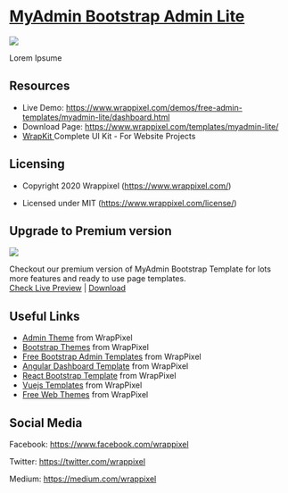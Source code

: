 <!-- # myadmin-lite -->
<!-- Heading of Template -->
<h1>
  <a href="https://www.wrappixel.com/templates/myadmin-lite/">MyAdmin Bootstrap Admin Lite</a>
</h1>

<!-- Main image of Template -->
<a target="_blank" href="https://www.wrappixel.com/wp-content/uploads/edd/2020/04/my-admin-bootstrap-lite-y.jpg">
  <img src="https://www.wrappixel.com/wp-content/uploads/edd/2020/04/my-admin-bootstrap-lite-y.jpg" />
</a>

<!-- Description of Template -->
<p>
   Lorem Ipsume
</p>

<!-- Resources of Template -->
<h2>Resources</h2>
<ul>
<li>  
  Live Demo: <a href="https://www.wrappixel.com/demos/free-admin-templates/myadmin-lite/dashboard.html" rel="nofollow">https://www.wrappixel.com/demos/free-admin-templates/myadmin-lite/dashboard.html</a>
</li>
<li>
    Download Page: <a href="https://www.wrappixel.com/templates/myadmin-lite/" rel="nofollow">
  https://www.wrappixel.com/templates/myadmin-lite/</a>
</li>
<li>
    <a href="https://www.wrappixel.com/templates/wrapkit/#demos" rel="nofollow">WrapKit </a>Complete UI Kit - For Website Projects
</li>
</ul>

<!-- Licensing of Template -->
<h2>Licensing</h2>
<ul>
  <li>
    <p>Copyright 2020 Wrappixel (<a href="https://www.wrappixel.com/" rel="nofollow">https://www.wrappixel.com/</a>)</p>
  </li>
  <li>
    <p>Licensed under MIT (<a href="https://www.wrappixel.com/license/">https://www.wrappixel.com/license/</a>)</p>
  </li>
</ul>

<!-- <h4><a href="https://wrappixel.com/demos/free-admin-templates/myadmin-lite/dashboard.html">Free Version Demo Link</a></h4> -->

<!-- ## Pro Version -->

<!-- <a href="https://www.wrappixel.com/templates/my-admin/"><img src="https://www.wrappixel.com/wp-content/uploads/2019/01/my-admin-bootstrap-nw-1.jpg"/></a><br/>
<h4><a href="https://wrappixel.com/demos/admin-templates/my-admin/myadmin/index.html">Demo</a></h4> -->

<!-- Upgrade to Premium version of Template -->
<h2>Upgrade to Premium version</h2>
<a target="_blank" href="https://www.wrappixel.com/templates/my-admin/">
  <img src="https://www.wrappixel.com/wp-content/uploads/edd/2020/04/myadmin-bootstrap-template-y.jpg" />
</a>
<p>
   Checkout our premium version of MyAdmin Bootstrap Template for lots more features and ready to use page templates.<br>
   <a href="https://www.wrappixel.com/demos/admin-templates/my-admin/myadmin/index.html">Check Live Preview</a> | <a href="https://www.wrappixel.com/templates/my-admin/"> Download </a>
</p>

<!-- Useful Links of Template -->
<h2>Useful Links</h2>
<ul>
<li><a href="https://www.wrappixel.com/templates/category/admin-template/">Admin Theme</a> from WrapPixel</li>
<li><a href="https://www.wrappixel.com/">Bootstrap Themes</a> from WrapPixel</li>
<li><a href="https://www.wrappixel.com/templates/category/bootstrap-admin-templates/">Free Bootstrap Admin Templates</a> from WrapPixel</li>
<li><a href="https://www.wrappixel.com/templates/category/angular-templates/">Angular Dashboard Template</a> from WrapPixel</li>
<li><a href="https://www.wrappixel.com/templates/category/react-templates/">React Bootstrap Template</a> from WrapPixel</li>
<li><a href="https://www.wrappixel.com/templates/category/vuejs-templates/">Vuejs Templates</a> from WrapPixel</li>
<li><a href="https://www.wrappixel.com/templates/category/free-templates/">Free Web Themes</a> from WrapPixel</li>
</ul>

<!-- Social Media of Wrappixel -->
<h2>Social Media</h2>
<p>Facebook: <a href="https://www.facebook.com/wrappixel">https://www.facebook.com/wrappixel</a></p>
<p>Twitter: <a href="https://twitter.com/wrappixel">https://twitter.com/wrappixel</a></p>
<p>Medium: <a href="https://medium.com/wrappixel">https://medium.com/wrappixel</a></p>
